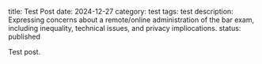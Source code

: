 title: Test Post
date: 2024-12-27
category: test
tags: test
description: Expressing concerns about a remote/online administration of the bar exam, including inequality, technical issues, and privacy impliocations. 
status: published 

Test post.